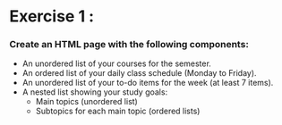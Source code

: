 # Exercise 1 :
### Create an HTML page with the following components:

* An unordered list of your courses for the semester.
* An ordered list of your daily class schedule (Monday to Friday).
* An unordered list of your to-do items for the week (at least 7 items).
* A nested list showing your study goals:
   * Main topics (unordered list)
   * Subtopics for each main topic (ordered lists)